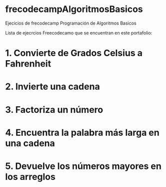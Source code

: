 # frecodecampAlgoritmosBasicos
Ejecicios de frecodecamp Programación de Algoritmos Basicos

Lista de ejecrcios Freecodecamo que se encuentran en este portafolio:

# 1. Convierte de Grados Celsius a Fahrenheit
# 2. Invierte una cadena
# 3. Factoriza un número
# 4. Encuentra la palabra más larga en una cadena
# 5. Devuelve los números mayores en los arreglos





